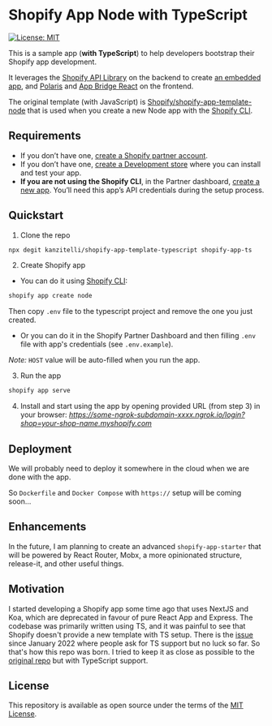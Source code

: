 # Shopify App Node with TypeScript

[![License: MIT](https://img.shields.io/badge/License-MIT-green.svg)](LICENSE.md)

This is a sample app (**with TypeScript**) to help developers bootstrap their Shopify app development.

It leverages the [Shopify API Library](https://github.com/Shopify/shopify-node-api) on the backend to create [an embedded app](https://shopify.dev/apps/tools/app-bridge/getting-started#embed-your-app-in-the-shopify-admin), and [Polaris](https://github.com/Shopify/polaris-react) and [App Bridge React](https://shopify.dev/tools/app-bridge/react-components) on the frontend.

The original template (with JavaScript) is [Shopify/shopify-app-template-node](https://github.com/Shopify/shopify-app-template-node) that is used when you create a new Node app with the [Shopify CLI](https://shopify.dev/apps/tools/cli).

## Requirements

- If you don’t have one, [create a Shopify partner account](https://partners.shopify.com/signup).
- If you don’t have one, [create a Development store](https://help.shopify.com/en/partners/dashboard/development-stores#create-a-development-store) where you can install and test your app.
- **If you are not using the Shopify CLI**, in the Partner dashboard, [create a new app](https://help.shopify.com/en/api/tools/partner-dashboard/your-apps#create-a-new-app). You’ll need this app’s API credentials during the setup process.

## Quickstart

1. Clone the repo

```sh
npx degit kanzitelli/shopify-app-template-typescript shopify-app-ts
```

2. Create Shopify app

- You can do it using [Shopify CLI](https://github.com/Shopify/shopify-cli):

```sh
shopify app create node
```

Then copy `.env` file to the typescript project and remove the one you just created.

- Or you can do it in the Shopify Partner Dashboard and then filling `.env` file with app's credentials (see `.env.example`).

_Note:_ `HOST` value will be auto-filled when you run the app.

3. Run the app

```sh
shopify app serve
```

4. Install and start using the app by opening provided URL (from step 3) in your browser: _https://some-ngrok-subdomain-xxxx.ngrok.io/login?shop=your-shop-name.myshopify.com_

## Deployment

We will probably need to deploy it somewhere in the cloud when we are done with the app.

So `Dockerfile` and `Docker Compose` with `https://` setup will be coming soon...

## Enhancements

In the future, I am planning to create an advanced `shopify-app-starter` that will be powered by React Router, Mobx, a more opinionated structure, release-it, and other useful things.

## Motivation

I started developing a Shopify app some time ago that uses NextJS and Koa, which are deprecated in favour of pure React App and Express. The codebase was primarily written using TS, and it was painful to see that Shopify doesn't provide a new template with TS setup. There is the [issue](https://github.com/Shopify/shopify-app-template-node/issues/690) since January 2022 where people ask for TS support but no luck so far. So that's how this repo was born. I tried to keep it as close as possible to the [original repo](https://github.com/Shopify/shopify-app-template-node) but with TypeScript support.

## License

This repository is available as open source under the terms of the [MIT License](https://opensource.org/licenses/MIT).
